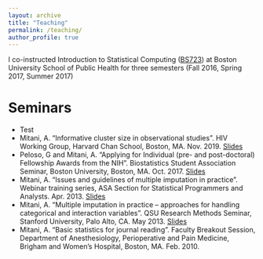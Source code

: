 ```yaml
---
layout: archive
title: "Teaching"
permalink: /teaching/
author_profile: true
---
```


I co-instructed Introduction to Statistical Computing ([BS723](https://www.bu.edu/academics/sph/courses/sph-bs-723/)) at Boston University School of Public Health for three semesters (Fall 2016, Spring 2017, Summer 2017)

Seminars
========

- Test
- Mitani, A. “Informative cluster size in observational studies”. HIV Working Group, Harvard Chan School, Boston, MA. Nov. 2019. [Slides](http://ayamitani.github.io/files/HSPH_HIVWG_Nov2019.pdf)
- Peloso, G and Mitani, A. “Applying for Individual (pre- and post-doctoral) Fellowship
Awards from the NIH”. Biostatistics Student Association Seminar, Boston University,
Boston, MA. Oct.  2017. [Slides](http://ayamitani.github.io/files/F31slides.pdf)
- Mitani, A. “Issues and guidelines of multiple imputation in practice”. Webinar training
series, ASA Section for Statistical Programmers and Analysts. Apr. 2013. [Slides](http://ayamitani.github.io/files/mitani_qsuseminar_v2.pdf)
- Mitani, A. “Multiple imputation in practice – approaches for handling categorical and
interaction variables”. QSU Research Methods Seminar, Stanford University, Palo Alto,
CA. May 2013. [Slides](http://ayamitani.github.io/files/Webinar04172013_Mitani.pdf)
- Mitani, A. “Basic statistics for journal reading”. Faculty Breakout Session, Department
of Anesthesiology, Perioperative and Pain Medicine, Brigham and Women’s Hospital,
Boston, MA. Feb. 2010. 
